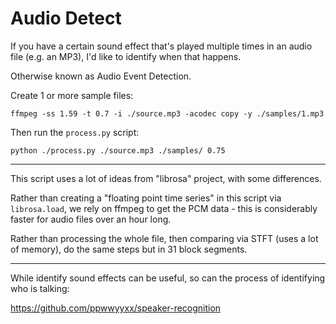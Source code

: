 
# Audio Detect

If you have a certain sound effect that's played multiple times in an audio file (e.g. an MP3), I'd like to identify when that happens.

Otherwise known as Audio Event Detection.

Create 1 or more sample files:

	ffmpeg -ss 1.59 -t 0.7 -i ./source.mp3 -acodec copy -y ./samples/1.mp3

Then run the `process.py` script:

	python ./process.py ./source.mp3 ./samples/ 0.75

---

This script uses a lot of ideas from "librosa" project, with some differences.

Rather than creating a "floating point time series" in this script via `librosa.load`, we rely on ffmpeg to get the PCM data - this is considerably faster for audio files over an hour long.

Rather than processing the whole file, then comparing via STFT (uses a lot of memory), do the same steps but in 31 block segments.

---

While identify sound effects can be useful, so can the process of identifying who is talking:

https://github.com/ppwwyyxx/speaker-recognition
